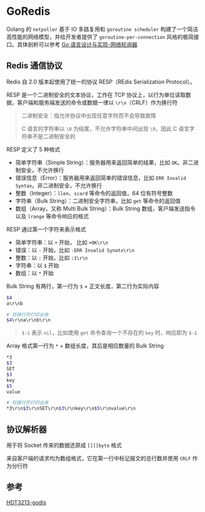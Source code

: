 # GoRedis

Golang 的 `netpoller` 基于 IO 多路复用和 `goroutine scheduler` 构建了一个简洁高性能的网络模型，并给开发者提供了 `goroutine-per-connection` 风格的极简接口。具体剖析可以参考 [Go 语言设计与实现-网络轮询器](https://draveness.me/golang/docs/part3-runtime/ch06-concurrency/golang-netpoller/)



## Redis 通信协议

Redis 自 2.0 版本起使用了统一的协议 RESP（REdis Serialization Protocol）。

RESP 是一个二进制安全的文本协议，工作在 TCP 协议上，以行为单位读取数据，客户端和服务端发送的命令或数据一律以 `\r\n`（CRLF）作为换行符

> 二进制安全：指允许协议中出现任意字符而不会导致故障
>
> C 语言的字符串以 `\0` 为结尾，不允许字符串中间出现 `\0`，因此 C 语言字符串不是二进制安全的

RESP 定义了 5 种格式

- 简单字符串（Simple String）：服务器用来返回简单的结果，比如 `OK`。非二进制安全，不允许换行
- 错误信息（Error）：服务器用来返回简单的错误信息，比如 `ERR Invalid Syntax`。非二进制安全，不允许换行
- 整数（Integer）：`llen`、`scard` 等命令的返回值，64 位有符号整数
- 字符串（Bulk String）：二进制安全字符串，比如 `get` 等命令的返回值
- 数组（Array，又称 Multi Bulk String）：Bulk String 数组，客户端发送指令以及 `lrange` 等命令响应的格式



RESP 通过第一个字符来表示格式

- 简单字符串：以 `+` 开始， 比如 `+OK\r\n`
- 错误：以 `-` 开始，比如 `-ERR Invalid Synatx\r\n`
- 整数：以 `:` 开始，比如 `:1\r\n`
- 字符串：以 `$` 开始
- 数组：以 `*` 开始



Bulk String 有两行，第一行为 `$` + 正文长度，第二行为实际内容

```bash
$4
a\r\nb

# 将换行符打印出来
$4\r\na\r\nb\r\n
```

> `$-1` 表示 `nil`，比如使用 `get` 命令查询一个不存在的 `key` 时，响应即为 `$-1`



Array 格式第一行为 `*` + 数组长度，其后是相应数量的 Bulk String

```bash
*3
$3
SET
$3
key
$5
value

# 将换行符打印出来
*3\r\n$3\r\nSET\r\n$3\r\nkey\r\n$5\r\nvalue\r\n
```



## 协议解析器

用于将 Socket 传来的数据还原成 `[][]byte` 格式

来自客户端的请求均为数组格式，它在第一行中标记报文的总行数并使用 `CRLF` 作为分行符



## 参考

[HDT3213-godis](https://github.com/HDT3213/godis)
